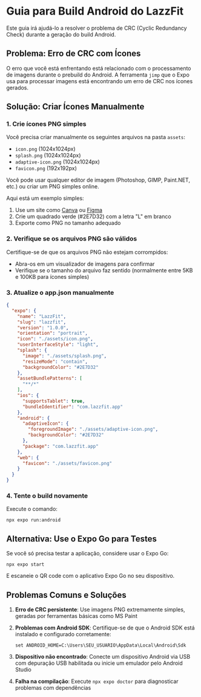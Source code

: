 # Guia para Build Android do LazzFit

Este guia irá ajudá-lo a resolver o problema de CRC (Cyclic Redundancy Check) durante a geração do build Android.

## Problema: Erro de CRC com Ícones

O erro que você está enfrentando está relacionado com o processamento de imagens durante o prebuild do Android. A ferramenta `jimp` que o Expo usa para processar imagens está encontrando um erro de CRC nos ícones gerados.

## Solução: Criar Ícones Manualmente

### 1. Crie ícones PNG simples

Você precisa criar manualmente os seguintes arquivos na pasta `assets`:

- `icon.png` (1024x1024px)
- `splash.png` (1024x1024px)
- `adaptive-icon.png` (1024x1024px)
- `favicon.png` (192x192px)

Você pode usar qualquer editor de imagem (Photoshop, GIMP, Paint.NET, etc.) ou criar um PNG simples online.

Aqui está um exemplo simples:
1. Use um site como [Canva](https://www.canva.com/) ou [Figma](https://www.figma.com/)
2. Crie um quadrado verde (#2E7D32) com a letra "L" em branco
3. Exporte como PNG no tamanho adequado

### 2. Verifique se os arquivos PNG são válidos

Certifique-se de que os arquivos PNG não estejam corrompidos:
- Abra-os em um visualizador de imagens para confirmar
- Verifique se o tamanho do arquivo faz sentido (normalmente entre 5KB e 100KB para ícones simples)

### 3. Atualize o app.json manualmente

```json
{
  "expo": {
    "name": "LazzFit",
    "slug": "lazzfit",
    "version": "1.0.0",
    "orientation": "portrait",
    "icon": "./assets/icon.png",
    "userInterfaceStyle": "light",
    "splash": {
      "image": "./assets/splash.png",
      "resizeMode": "contain",
      "backgroundColor": "#2E7D32"
    },
    "assetBundlePatterns": [
      "**/*"
    ],
    "ios": {
      "supportsTablet": true,
      "bundleIdentifier": "com.lazzfit.app"
    },
    "android": {
      "adaptiveIcon": {
        "foregroundImage": "./assets/adaptive-icon.png",
        "backgroundColor": "#2E7D32"
      },
      "package": "com.lazzfit.app"
    },
    "web": {
      "favicon": "./assets/favicon.png"
    }
  }
}
```

### 4. Tente o build novamente

Execute o comando:

```
npx expo run:android
```

## Alternativa: Use o Expo Go para Testes

Se você só precisa testar a aplicação, considere usar o Expo Go:

```
npx expo start
```

E escaneie o QR code com o aplicativo Expo Go no seu dispositivo.

## Problemas Comuns e Soluções

1. **Erro de CRC persistente**: Use imagens PNG extremamente simples, geradas por ferramentas básicas como MS Paint

2. **Problemas com Android SDK**: Certifique-se de que o Android SDK está instalado e configurado corretamente:
   ```
   set ANDROID_HOME=C:\Users\SEU_USUARIO\AppData\Local\Android\Sdk
   ```

3. **Dispositivo não encontrado**: Conecte um dispositivo Android via USB com depuração USB habilitada ou inicie um emulador pelo Android Studio

4. **Falha na compilação**: Execute `npx expo doctor` para diagnosticar problemas com dependências
